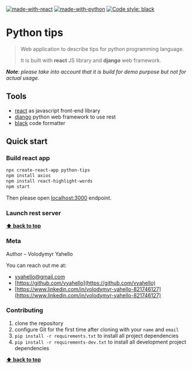 [![made-with-react](https://img.shields.io/badge/Made%20with-React-yellowgreen.svg)](https://reactjs.org/)
[![made-with-python](https://img.shields.io/badge/Made%20with-Python-1f425f.svg)](https://www.python.org/)
[![Code style: black](https://img.shields.io/badge/code%20style-black-000000.svg)](https://github.com/psf/black)

# Python tips

> Web application to describe tips for python programming language.
>
> It is built with **react** JS library and **django** web framework.

_**Note**: please take into account that it is build for demo purpose but not for actual usage._

## Tools

- [react](https://reactjs.org/) as javascript front-end library
- [django](https://www.djangoproject.com/) python web framework to use rest
- [black](https://black.readthedocs.io/en/stable/) code formatter

## Quick start

### Build react app
```bash
npx create-react-app python-tips
npm install axios
npm install react-highlight-words
npm start
```

Then please open [localhost:3000](http://localhost:3000) endpoint.

### Launch rest server

**[⬆ back to top](#quick-start)**

### Meta

Author – Volodymyr Yahello

You can reach out me at:
* [vyahello@gmail.com](vyahello@gmail.com)
* [https://github.com/vyahello](https://github.com/vyahello)
* [https://www.linkedin.com/in/volodymyr-yahello-821746127](https://www.linkedin.com/in/volodymyr-yahello-821746127)

### Contributing
1. clone the repository
2. configure Git for the first time after cloning with your `name` and `email`
3. `pip install -r requirements.txt` to install all project dependencies
4. `pip install -r requirements-dev.txt` to install all development project dependencies

**[⬆ back to top](#quick-start)**